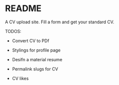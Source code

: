 # README

A CV upload site. Fill a form and get your standard CV.

TODOS:

* Convert CV to PDf 

* Stylings for profile page

* Desifn a material resume

* Permalink slugs for CV

* CV likes
